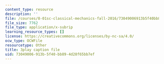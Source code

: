 ```yaml
---
content_type: resource
description: ''
file: /courses/8-01sc-classical-mechanics-fall-2016/73049006913b5f40bb894d28f65bb7ef_NCCzjtqZ28M.vtt
file_size: 7762
file_type: application/x-subrip
learning_resource_types: []
license: https://creativecommons.org/licenses/by-nc-sa/4.0/
ocw_type: OCWFile
resourcetype: Other
title: 3play caption file
uid: 73049006-913b-5f40-bb89-4d28f65bb7ef
---
```

